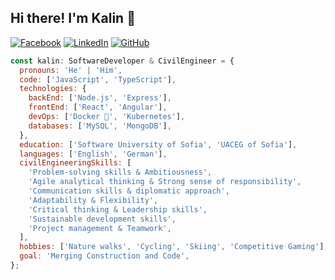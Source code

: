 ## Hi there! I'm Kalin 👋

[![Facebook](https://img.shields.io/badge/-Facebook-00B2FF?style=flat-square&logo=Facebook&logoColor=white)](https://www.facebook.com/kalin.hristov.5)
[![LinkedIn](https://img.shields.io/badge/-LinkedIn-0e76a8?style=flat-square&logo=Linkedin&logoColor=white)](https://www.linkedin.com/in/kalinhristovdeveloper)
[![GitHub](https://img.shields.io/badge/-Github-000000?style=flat-square&logo=Github&logoColor=white)](https://github.com/kalinsky-dev)

```javascript
const kalin: SoftwareDeveloper & CivilEngineer = {
  pronouns: 'He' | 'Him',
  code: ['JavaScript', 'TypeScript'],
  technologies: {
    backEnd: ['Node.js', 'Express'],
    frontEnd: ['React', 'Angular'],
    devOps: ['Docker 🐳', 'Kubernetes'],
    databases: ['MySQL', 'MongoDB'],
  },
  education: ['Software University of Sofia', 'UACEG of Sofia'],
  languages: ['English', 'German'],
  civilEngineeringSkills: [
    'Problem-solving skills & Ambitiousness',
    'Agile analytical thinking & Strong sense of responsibility',
    'Communication skills & diplomatic approach',
    'Adaptability & Flexibility',
    'Critical thinking & Leadership skills',
    'Sustainable development skills',
    'Project management & Teamwork',
  ],
  hobbies: ['Nature walks', 'Cycling', 'Skiing', 'Competitive Gaming'],
  goal: 'Merging Construction and Code',
};
```
